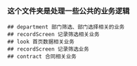 ### 这个文件夹是处理一些公共的业务逻辑
	## department 部门筛选、部门选择相关的业务
	## recordScreen 记录筛选相关业务
	## look 首页数据相关业务
	## recordScreen 记录筛选业务
	## contract 合同相关业务